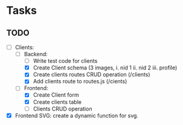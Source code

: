 # Tasks

## TODO

- [ ] Clients:
    - [ ] Backend: 
        - [ ] Write test code for clients
        - [X] Create Client schema (3 images, i. nid 1 ii. nid 2 iii. profile)
        - [X] Create clients routes CRUD operation (/clients)
        - [X] Add clients route to routes.js (/cients)
    - [ ] Frontend:
        - [X] Create Client form
        - [X] Create clients table
        - [ ] Clients CRUD operation
- [x] Frontend SVG: create a dynamic function for svg.
